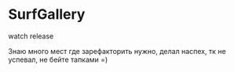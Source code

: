 # SurfGallery
watch release

Знаю много мест где зарефакторить нужно, делал наспех, тк не успевал, не бейте тапками =)
